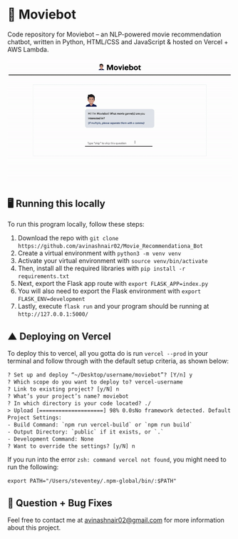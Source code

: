 # 🤖 Moviebot
Code repository for Moviebot – an NLP-powered movie recommendation chatbot, written in Python, HTML/CSS and JavaScript & hosted on Vercel + AWS Lambda.

![](https://github.com/steven-tey/moviebot/blob/master/static/assets/thumbnail.gif)



## 🖥 Running this locally 
To run this program locally, follow these steps:

1. Download the repo with `git clone https://github.com/avinashnair02/Movie_Recommendationa_Bot`
2. Create a virtual environment with `python3 -m venv venv`
3. Activate your virtual environment with `source venv/bin/activate`
4. Then, install all the required libraries with `pip install -r requirements.txt`
5. Next, export the Flask app route with `export FLASK_APP=index.py`
6. You will also need to export the Flask environment with `export FLASK_ENV=development`
7. Lastly, execute `flask run` and your program should be running at `http://127.0.0.1:5000/`

## ▲ Deploying on Vercel
To deploy this to vercel, all you gotta do is run `vercel --prod` in your terminal and follow through with the default setup criteria, as shown below:
```
? Set up and deploy “~/Desktop/username/moviebot”? [Y/n] y
? Which scope do you want to deploy to? vercel-username
? Link to existing project? [y/N] n
? What’s your project’s name? moviebot
? In which directory is your code located? ./
> Upload [====================] 98% 0.0sNo framework detected. Default Project Settings:
- Build Command: `npm run vercel-build` or `npm run build`
- Output Directory: `public` if it exists, or `.`
- Development Command: None
? Want to override the settings? [y/N] n
```
If you run into the error `zsh: command vercel not found`, you might need to run the following:

```
export PATH="/Users/steventey/.npm-global/bin/:$PATH"
```


## 🐞 Question + Bug Fixes
Feel free to contact me at [avinashnair02@gmail.com](mailto:avinashnair02@gmail.com) for more information about this project.
